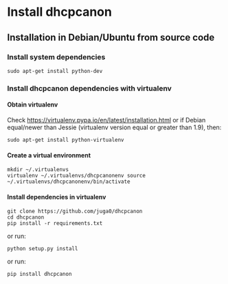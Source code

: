 Install dhcpcanon
=================

Installation in Debian/Ubuntu from source code
----------------------------------------------

### Install system dependencies

    sudo apt-get install python-dev

### Install dhcpcanon dependencies with virtualenv

#### Obtain virtualenv

Check <https://virtualenv.pypa.io/en/latest/installation.html> or if
Debian equal/newer than Jessie (virtualenv version equal or greater than
1.9), then:

    sudo apt-get install python-virtualenv

#### Create a virtual environment

    mkdir ~/.virtualenvs
    virtualenv ~/.virtualenvs/dhcpcanonenv source
    ~/.virtualenvs/dhcpcanonenv/bin/activate

#### Install dependencies in virtualenv

    git clone https://github.com/juga0/dhcpcanon
    cd dhcpcanon 
    pip install -r requirements.txt

or run:

    python setup.py install

or run:

    pip install dhcpcanon



